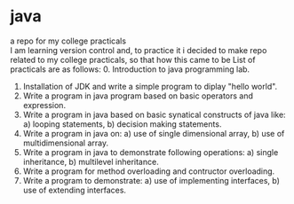 # java
a repo for my college practicals <br>
I am learning version control and, to practice it i decided to make repo related to my college practicals, so that how this came to be
List of practicals are as follows:
0. Introduction to java programming lab.
1. Installation of JDK and write a simple program to diplay "hello world".
2. Write a program in java program based on basic operators and expression.
3. Write a program in java based on basic synatical constructs of java like: a) looping statements, b) decision making statements.
4. Write a program in java on: a) use of single dimensional array, b) use of multidimensional array.
5. Write a program in java to demonstrate following operations: a) single inheritance, b) multilevel inheritance. 
6. Write a program for method overloading and contructor overloading.
7. Write a program to demonstrate: a) use of implementing interfaces, b) use of extending interfaces.
